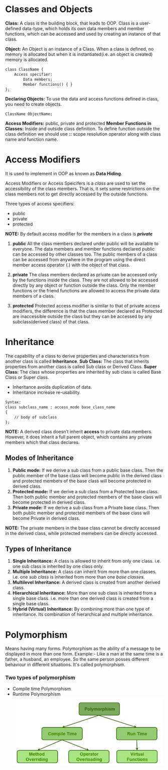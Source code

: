 # Classes and Objects
**Class:** A class is the building block, that leads to OOP. Class is a user-defined 
data-type, which holds its own data members and member functions, which can be accessed 
and used by creating an instance of that class.

**Object:** An Object is an instance of a Class. When a class is defined, no memory 
is allocated but when it is instantiated(i.e. an object is created) memory is allocated.
```
class ClassName {
    Access specifier:
        Data members;
        Member functions() { }
};
```
**Declaring Objects:** To use the data and access functions defined in class, you need 
to create objects.
```
ClassName ObjectName;
```
**Access Modifiers:** public, private and protected
**Member Functions in Classes:** Inside and outside class definition. To define function 
outside the class definition we should use **::** scope resolution operator along with 
class name and function name.

# Access Modifiers
It is used to implement in OOP as known as **Data Hiding**.

Access Modifiers or Access Speicifers is a _class_ are used to set the accessibility of the 
class members. That is, it sets some restrictions on the class members not to get directly 
accessed by the outside functions.

Three types of access specifiers:
* public
* private
* protected

**NOTE:** By default access modifier for the members in a class is **_private_**

1. **public** All the class members declared under public will be available to everyone. The 
data members and member functions declared public can be accessed by other classes too. The 
public members of a class can be accessed from anywhere in the program using the direct member 
access operator (.) with the object of that class.

1. **private** The class members declared as private can be accessed only by the functions 
inside the class. They are not allowed to be accessed directly by any object or function 
outside the class. Only the member functions or the friend functions are allowed to access the 
private data members of a class.

1. **protected** Protected access modifier is similar to that of private access modifiers, the 
difference is that the class member declared as Protected are inaccessible outside the class 
but they can be accessed by any subclass(derived class) of that class.

# Inheritance
The capability of a class to derive properties and characteristics from another class is called 
**Inheritance**.
**Sub Class:** The class that inherits properties from another class is called Sub class or 
Derived Class.
**Super Class:** The class whose properties are inherited by sub class is called Base Class or 
Super class.

* Inheritance avoids duplication of data.
* Inheritance increase re-usability.
```
Syntax:
class subclass_name : access_mode base_class_name
{
    // body of subclass
};
```
**NOTE:** A derived class doesn’t inherit **access** to private data members. However, it does 
inherit a full parent object, which contains any private members which that class declares.

## Modes of Inheritance
1. **Public mode:** If we derive a sub class from a public base class. Then the public member 
of the base class will become public in the derived class and protected members of the base 
class will become protected in derived class.
1. **Protected mode:** If we derive a sub class from a Protected base class. Then both public 
member and protected members of the base class will become protected in derived class.
1. **Private mode:** If we derive a sub class from a Private base class. Then both public 
member and protected members of the base class will become Private in derived class.

**NOTE:** The private members in the base class cannot be directly accessed in the derived 
class, while protected memebers can be directly accessed.

## Types of Inheritance
1. **Single Inheritance:** A class is allowed to inherit from only one class. i.e. one sub 
class is inherited by one class only.
1. **Multiple Inheritance:** A class can inherit from more than one classes. i.e. one _sub_ 
_class_ is inherited from more than one _base classes_.
1. **Multilevel Inheritance:** A derived class is created from another derived class.
1. **Hierarchical Inheritance:** More than one sub class is inherited from a single base class. 
i.e. more than one derived class is created from a single base class.
1. **Hybrid (Virtual) Inheritance:** By combining more than one type of inheritance. Its 
combination of hierarchical and multiple inheritance.

# Polymorphism
Means having many forms. Polymorphism as the ability of a message to be displayed in more than 
one form. 
Example:- Like a man at the same time is a father, a husband, an employee. So the same person 
posses different behaviour in different situations. It's called polymorphism.

### Two types of polymorphism
* Compile time Polymorphism
* Runtime Polymorphism
![Polymorphism](/object-oriented-programming/Types-Polymorphism.jpg)


